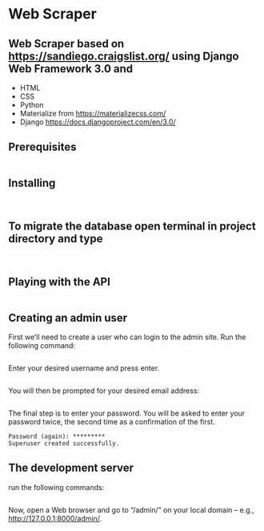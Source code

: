 # Web Scraper
## Web Scraper based on https://sandiego.craigslist.org/ using Django Web Framework 3.0 and 
* HTML
* CSS
* Python
* Materialize from https://materializecss.com/
* Django https://docs.djangoproject.com/en/3.0/
## Prerequisites
``` python== 3.5 or up and django==3.0
```
## Installing
``` open terminal and type
```
``` git clone  https://github.com/art3mis69/Django-Web-scraper.git 
```
## To migrate the database open terminal in project directory and type
``` python manage.py makemigrations
```
``` python manage.py migrate
```
## Playing with the API
``` python manage.py shell
```
## Creating an admin user
First we’ll need to create a user who can login to the admin site. Run the following command:
``` python manage.py createsuperuser
```
Enter your desired username and press enter.
``` Username: admin
```
You will then be prompted for your desired email address:
``` Email address: admin@example.com
```
The final step is to enter your password. You will be asked to enter your password twice, the second time as a confirmation of the first.
``` Password: **********
Password (again): *********
Superuser created successfully.
```
## The development server
run the following commands:
``` python manage.py runserver.
```
Now, open a Web browser and go to “/admin/” on your local domain – e.g., http://127.0.0.1:8000/admin/.
